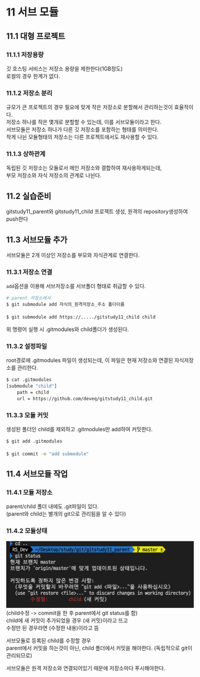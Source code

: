 # 11 서브 모듈

## 11.1 대형 프로젝트

### 11.1.1 저장용량

깃 호스팅 서비스는 저장소 용량을 제한한다(1GB정도)<br>
로컬의 경우 한계가 없다.<br>

### 11.1.2 저장소 분리

규모가 큰 프로젝트의 경우 필요에 맞게 작은 저장소로 분할해서 관리하는것이 효율적이다.<br>
저장소 하나를 작은 몇개로 분할할 수 있는데, 이를 서브모듈이라고 한다.<br>
서브모듈은 저장소 하나가 다른 깃 저장소를 포함하는 형태를 의미한다.<br>
작게 나뉜 모듈형태의 저장소는 다른 프로젝트에서도 재사용할 수 있다.<br>

### 11.1.3 상하관계

독립된 깃 저장소는 모듈로서 메인 저장소와 결합하여 재사용하게되는데,<br>
부모 저장소와 자식 저장소의 관계로 나뉜다.<br>

## 11.2 실습준비

gitstudy11_parent와 gitstudy11_child 프로젝트 생성, 원격의 repository생성하여 push한다


## 11.3 서브모듈 추가

서브모듈은 2개 이상인 저장소를 부모와 자식관계로 연결한다.

### 11.3.1 저장소 연결

`add`옵션을 이용해 서브저장소를 서브폴더 형태로 취급할 수 있다.

```sh
# parent 저장소에서
$ git submodule add 자식의_원격저장소_주소 폴더이름

$ git submodule add https://...../gitstudy11_child child
```

위 명령어 실행 시 .gitmodules와 child폴더가 생성된다.<br>

### 11.3.2 설정파일

root경로에 .gitmodules 파일이 생성되는데, 이 파일은 현재 저장소와 연결된 자식저장소를 관리한다.<br>

```sh
$ cat .gitmodules
[submodule "child"]
    path = child
    url = https://github.com/deveq/gitstudy11_child.git
```

### 11.3.3 모듈 커밋

생성된 폴더인 child를 제외하고 .gitmodules만 add하여 커밋한다.

```sh
$ git add .gitmodules

$ git commit -m "add submodule"
```

## 11.4 서브모듈 작업

### 11.4.1 모듈 저장소

parent/child 폴더 내에도 .git파일이 있다.<br>
(parent와 child는 별개의 git으로 관리됨을 알 수 있다)<br>

### 11.4.2 모듈상태

![](./images/submodule1.png)
<br>
(child수정 -> commit을 한 후 parent에서 git status를 함)<br>
child에 새 커밋이 추가되었을 경우 (새 커밋)이라고 뜨고<br>
수정만 된 경우라면 (수정한 내용)이라고 뜸

서브모듈로 등록된 child를 수정할 경우<br>
parent에서 커밋을 하는것이 아닌, child 폴더에서 커밋을 해야한다.
(독립적으로 git이 관리되므로)

서브모듈은 원격 저장소와 연결되어있기 때문에 저장소마다 푸시해야한다.

